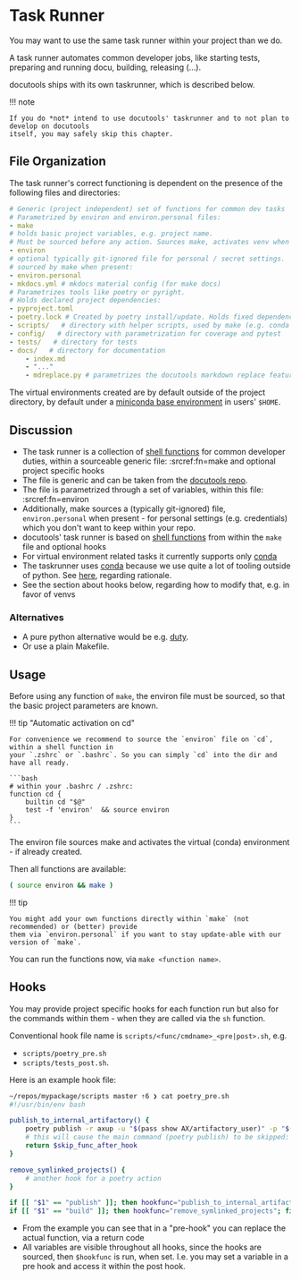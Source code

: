#  Task Runner

You may want to use the same task runner within your project than we do.

A task runner automates common developer jobs, like starting tests, preparing and running docu,
building, releasing (...).

docutools ships with its own taskrunner, which is described below.

!!! note

    If you do *not* intend to use docutools' taskrunner and to not plan to develop on docutools
    itself, you may safely skip this chapter.


## File Organization

The task runner's correct functioning is dependent on the presence of the following files and
directories:


```yaml
# Generic (project independent) set of functions for common dev tasks
# Parametrized by environ and environ.personal files:
- make
# holds basic project variables, e.g. project name.
# Must be sourced before any action. Sources make, activates venv when present
- environ 
# optional typically git-ignored file for personal / secret settings.
# sourced by make when present:
- environ.personal 
- mkdocs.yml # mkdocs material config (for make docs)
# Parametrizes tools like poetry or pyright. 
# Holds declared project dependencies:
- pyproject.toml 
- poetry.lock # Created by poetry install/update. Holds fixed dependencies.
- scripts/   # directory with helper scripts, used by make (e.g. conda related) and optional hooks
- config/   # directory with parametrization for coverage and pytest
- tests/   # directory for tests
- docs/   # directory for documentation
    - index.md
    - "..."
    - mdreplace.py # parametrizes the docutools markdown replace feature
```

The virtual environments created are by default outside of the project directory, by default under a
[miniconda base environment][mb] in users' `$HOME`.

[mb]: https://docs.conda.io/projects/conda/en/latest/user-guide/tasks/manage-environments.html 


## Discussion

- The task runner is a collection of [shell functions][sf] for common developer duties, within a
  sourceable generic file: :srcref:fn=make and optional project specific hooks
- The file is generic and can be taken from the [docutools
  repo](https://github.com/axiros/docutools/blob/master/make).
- The file is parametrized through a set of variables, within this file: :srcref:fn=environ
- Additionally, make sources a (typically git-ignored) file, `environ.personal` when present - for
  personal settings (e.g. credentials) which you don't want to keep within your repo.
- docutools' task runner is based on [shell functions][sf] from within the `make` file and optional
  hooks
- For virtual environment related tasks it currently supports only [conda](./conda.md)
- The taskrunner uses [conda][cond] because we use quite a lot of tooling outside of python. See
  [here](./conda.md), regarding rationale.
- See the section about hooks below, regarding how to modify that, e.g. in favor of venvs

[sf]: [https://www.gnu.org/software/bash/manual/html_node/Shell-Functions.html]


### Alternatives   

- A pure python alternative would be e.g. [duty](https://github.com/pawamoy/duty).
- Or use a plain Makefile.



## Usage

Before using any function of `make`, the environ file must be sourced, so that the basic
project parameters are known.

!!! tip "Automatic activation on cd"

    For convenience we recommend to source the `environ` file on `cd`, within a shell function in
    your `.zshrc` or `.bashrc`. So you can simply `cd` into the dir and have all ready.

    ```bash
    # within your .bashrc / .zshrc:
    function cd {
        builtin cd "$@"
        test -f 'environ'  && source environ
    }
    ```


The environ file sources make and activates the virtual (conda) environment - if already created.

Then all functions are available:

```bash lp fmt=xt_flat
( source environ && make )
```

!!! tip

    You might add your own functions directly within `make` (not recommended) or (better) provide
    them via `environ.personal` if you want to stay update-able with our version of `make`.


You can run the functions now, via `make <function name>`.


## Hooks

You may provide project specific hooks for each function run but also for the commands within them -
when they are called via the `sh` function.

Conventional hook file name is `scripts/<func/cmdname>_<pre|post>.sh`, e.g.

- `scripts/poetry_pre.sh`
- `scripts/tests_post.sh`.

Here is an example hook file:

```bash
~/repos/mypackage/scripts master ⇡6 ❯ cat poetry_pre.sh                                                                                                                                        lc-python_py3.8
#!/usr/bin/env bash

publish_to_internal_artifactory() {
    poetry publish -r axup -u "$(pass show AX/artifactory_user)" -p "$(pass show AX/artifactory_password)" || return 1
    # this will cause the main command (poetry publish) to be skipped:
    return $skip_func_after_hook 
}

remove_symlinked_projects() {
    # another hook for a poetry action
}

if [[ "$1" == "publish" ]]; then hookfunc="publish_to_internal_artifactory"; fi
if [[ "$1" == "build" ]]; then hookfunc="remove_symlinked_projects"; fi
```

- From the example you can see that in a "pre-hook" you can replace the actual function, via a
  return code
- All variables are visible throughout all hooks, since the hooks are sourced, then `$hookfunc` is
  run, when set. I.e. you may set a variable in a pre hook and access it within the post hook.


[cond]: https://docs.conda.io/en/latest/miniconda.html


